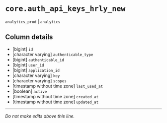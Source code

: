 # `core.auth_api_keys_hrly_new`
`analytics_prod` | `analytics`

## Column details
* [bigint]    `id`
* [character varying] `authenticable_type`
* [bigint]    `authenticable_id`
* [bigint]    `user_id`
* [bigint]    `application_id`
* [character varying] `key`
* [character varying] `scopes`
* [timestamp without time zone] `last_used_at`
* [boolean]   `active`
* [timestamp without time zone] `created_at`
* [timestamp without time zone] `updated_at`

-------------------------------------------------------------------------------
*Do not make edits above this line.*
